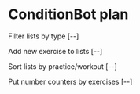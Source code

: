 # ConditionBot plan

Filter lists by type
[--]

Add new exercise to lists
[--]

Sort lists by practice/workout
[--]

Put number counters by exercises
[--]




